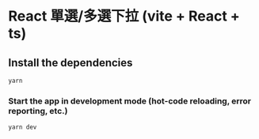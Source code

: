 # React 單選/多選下拉 (vite + React + ts)

## Install the dependencies

```bash
yarn
```

### Start the app in development mode (hot-code reloading, error reporting, etc.)

```bash
yarn dev
```

